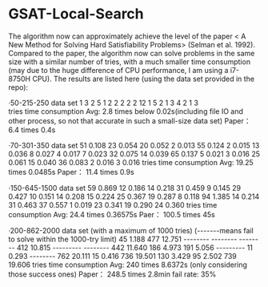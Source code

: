 # GSAT-Local-Search
The algorithm now can approximately achieve the level of the paper < A New Method for Solving Hard Satisfiability Problems> 
(Selman et al. 1992).
Compared to the paper, the algorithm now can solve problems in the same size with a similar number of tries, with a much 
smaller time consumption (may due to the huge difference of CPU performance, I am using a i7-8750H CPU).
The results are listed here (using the data set provided in the repo):

·50-215-250 data set
 1 3 2 5 1 2 2 2 2 2 12 1 5 2 1 3 4 2 1 3     
        tries            time consumption
Avg: 		2.8 times	       below 0.02s(including file IO and other process, so not that accurate in such a small-size data set)
Paper： 6.4 times		    0.4s

·70-301-350 data set
 51 0.108	  23 0.054		20 0.052		2 0.013		  55 0.124
 2 0.015		13 0.036 	  8 0.027 		4 0.017 		7 0.023
 32 0.075 	14 0.039	 	65 0.137 	  5 0.021 		3 0.016
 25 0.061 	15 0.040  	36 0.083 	  2 0.016 		3 0.016
          tries          time consumption
Avg: 		  19.25 times		 0.0485s
Paper：	 11.4 times 		0.9s

·150-645-1500 data set
 59 0.869	  12 0.186		14 0.218   	31 0.459 	  9 0.145
 29 0.427 	10 0.151	 	14 0.208  	15 0.224  	25 0.367
 19 0.287 	8 0.118 		94 1.385  	14 0.214  	31 0.463
 37 0.557 	1 0.019		  23 0.341  	19 0.290   	24 0.360
          tries         time consumption
Avg:		 	24.4 times	 	0.36575s
Paer：	   100.5 times	 45s

·200-862-2000 data set (with a maximum of 1000 tries) (-------means fail to solve within the 1000-try limit)
 45 1.188 	  477 12.751	  --------	  --------	  --------
 412 10.815 	---------	    --------	  442 11.640	186 4.973
 191 5.056 	  ---------	    11 0.293 	  --------  	762 20.111
 15 0.416 	  736 19.501  	130 3.429 	95 2.502  	739 19.606
          tries         time consumption
Avg:			240 times	  	8.6372s (only considering those success ones)
Paper：   248.5 times	 2.8min
fail rate: 35%

